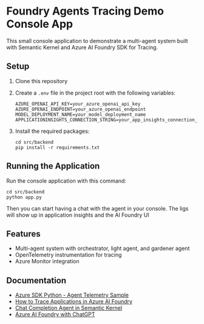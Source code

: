 # Foundry Agents Tracing Demo Console App

This small console application to demonstrate a multi-agent system built with Semantic Kernel and Azure AI Foundry SDK for Tracing.

## Setup

1. Clone this repository
2. Create a `.env` file in the project root with the following variables:
   ```
   AZURE_OPENAI_API_KEY=your_azure_openai_api_key
   AZURE_OPENAI_ENDPOINT=your_azure_openai_endpoint
   MODEL_DEPLOYMENT_NAME=your_model_deployment_name
   APPLICATIONINSIGHTS_CONNECTION_STRING=your_app_insights_connection_string
   ```

3. Install the required packages:
   ```
   cd src/backend
   pip install -r requirements.txt
   ```

## Running the Application

Run the console application with this command:
```
cd src/backend
python app.py
```

Then you can start having a chat with the agent in your console. The ligs will show up in application insights and the AI Foundry UI

## Features

- Multi-agent system with orchestrator, light agent, and gardener agent
- OpenTelemetry instrumentation for tracing
- Azure Monitor integration

## Documentation
- [Azure SDK Python - Agent Telemetry Sample](https://github.com/Azure/azure-sdk-for-python/blob/main/sdk/ai/azure-ai-agents/samples/agents_telemetry/sample_agents_toolset_with_azure_monitor_tracing.py)
- [How to Trace Applications in Azure AI Foundry](https://learn.microsoft.com/en-us/azure/ai-foundry/how-to/develop/trace-application)
- [Chat Completion Agent in Semantic Kernel](https://learn.microsoft.com/en-us/semantic-kernel/frameworks/agent/agent-types/chat-completion-agent?pivots=programming-language-python)
- [Azure AI Foundry with ChatGPT](https://learn.microsoft.com/en-us/azure/ai-foundry/openai/how-to/chatgpt)
